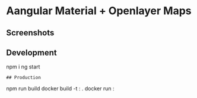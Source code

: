 # Aangular Material + Openlayer Maps

## Screenshots

## Development

npm i
ng start
```
## Production

```
npm run build
docker build -t <name>:<tag> .
docker run <name>:<tag>
```
